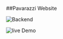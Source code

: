 ##Pavarazzi Website

![Backend](images/pavBackend.png)

![live Demo](https://d1wg6a02rpzwpn.cloudfront.net/)
